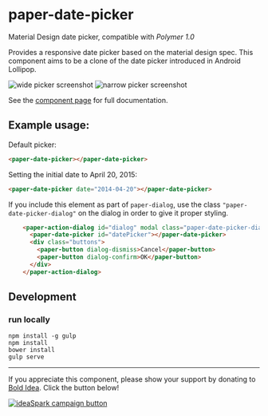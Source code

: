 paper-date-picker
=================
Material Design date picker, compatible with *Polymer 1.0*

Provides a responsive date picker based on the material design spec. This
component aims to be a clone of the date picker introduced in Android Lollipop.

![wide picker screenshot][wide] ![narrow picker screenshot][narrow]

See the [component page](http://bendavis78.github.io/paper-date-picker/) for 
full documentation.

## Example usage:

Default picker:

```html
<paper-date-picker></paper-date-picker>
```

Setting the initial date to April 20, 2015:

```html
<paper-date-picker date="2014-04-20"></paper-date-picker>
```

If you include this element as part of `paper-dialog`, use the class
`"paper-date-picker-dialog"` on the dialog in order to give it proper styling.

```html
    <paper-action-dialog id="dialog" modal class="paper-date-picker-dialog">
      <paper-date-picker id="datePicker"></paper-date-picker>
      <div class="buttons">
        <paper-button dialog-dismiss>Cancel</paper-button>
        <paper-button dialog-confirm>OK</paper-button>
      </div>
    </paper-action-dialog>
```

## Development

### run locally 

```
npm install -g gulp
npm install
bower install
gulp serve
```
---

If you appreciate this component, please show your support by donating to 
[Bold Idea](http://boldidea.org). Click the button below!

[![ideaSpark campaign button][donate]](https://donorbox.org/bold-idea-make-ideaspark-possible-for-dallas-area-students)

[wide]: http://i.imgur.com/pnKuwtk.png
[narrow]: http://i.imgur.com/ExhVflG.png
[donate]: http://www.boldidea.org/donate-badge-md-1.png
